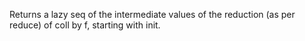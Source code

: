 Returns a lazy seq of the intermediate values of the reduction (as
  per reduce) of coll by f, starting with init.